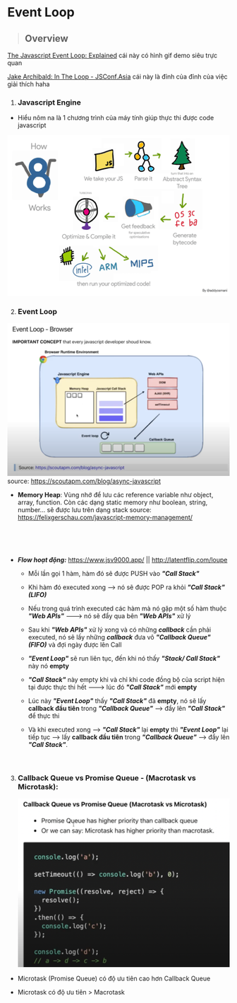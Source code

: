 # Event Loop

> ## Overview

[The Javascript Event Loop: Explained](https://towardsdev.com/event-loop-in-javascript-672c07618dc9) cái này có hình gif demo siêu trực quan

[Jake Archibald: In The Loop - JSConf.Asia](https://towardsdev.com/event-loop-in-javascript-672c07618dc9) cái này là đỉnh của đỉnh của việc giải thích haha

1. ### **Javascript Engine**

- Hiểu nôm na là 1 chương trình của máy tính giúp thực thi được code javascript

![javascript engine](./javascript_engine.png)

2. ### **Event Loop**

![eventLoop_browser](./eventLoop_browser.png)
source: https://scoutapm.com/blog/async-javascript

- **Memory Heap**: Vùng nhớ để lưu các reference variable như object, array, function. Còn các dạng static memory như boolean, string, number... sẽ được lưu trên dạng stack
  source: https://felixgerschau.com/javascript-memory-management/

   <br>
    <br>
    <br>

- **_Flow hoạt động:_** https://www.jsv9000.app/ || http://latentflip.com/loupe

  - Mỗi lần gọi 1 hàm, hàm đó sẽ được PUSH vào **_"Call Stack"_**
  - Khi hàm đó executed xong --> nó sẽ được POP ra khỏi **_"Call Stack" (LIFO)_**

  - Nếu trong quá trình executed các hàm mà nó gặp một số hàm thuộc **_"Web APIs"_** ---> nó sẽ đẩy qua bên **_"Web APIs"_** xử lý
  - Sau khi **_"Web APIs"_** xử lý xong và có những **_callback_** cần phải executed, nó sẽ lấy những **_callback_** đưa vô **_"Callback Queue" (FIFO)_** và đợi ngày được lên Call

  - **_"Event Loop"_** sẽ run liên tục, đến khi nó thấy **_"Stack/ Call Stack"_** này nó **empty**

  - **_"Call Stack"_** này empty khi và chỉ khi code đồng bộ của script hiện tại được thực thi hết ---> lúc đó **_"Call Stack"_** mới **empty**

  - Lúc này **_"Event Loop"_** thấy **_"Call Stack"_** đã **empty**, nó sẽ lấy **callback đầu tiên** trong **_"Callback Queue"_** --> đẩy lên **_"Call Stack"_** để thực thi

  - Và khi executed xong --> **_"Call Stack"_** lại **empty** thì **_"Event Loop"_** lại tiếp tục --> lấy **callback đầu tiên** trong **_"Callback Queue"_** --> đẩy lên **_"Call Stack"_**.
    <br>
    <br>
    <br>

3. ### **Callback Queue vs Promise Queue - (Macrotask vs Microtask):**

   ![queue](./queue.png)

- Microtask (Promise Queue) có độ ưu tiên cao hơn Callback Queue

- Microtask có độ ưu tiên > Macrotask
